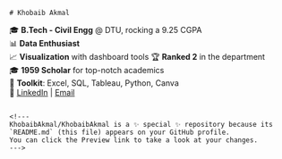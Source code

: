 ```# Khobaib Akmal```

🎓 **B.Tech - Civil Engg** @ DTU, rocking a 9.25 CGPA  
📊 **Data Enthusiast**  
📈 **Visualization** with dashboard tools
🏆 **Ranked 2** in the department  
🎓 **1959 Scholar** for top-notch academics  
🔧 **Toolkit**: Excel, SQL, Tableau, Python, Canva  
🔗 [LinkedIn](https://www.linkedin.com/in/khobaibakmal/) | [Email](mailto:akmalkhobaib@gmail.com)  
```

<!---
KhobaibAkmal/KhobaibAkmal is a ✨ special ✨ repository because its `README.md` (this file) appears on your GitHub profile.
You can click the Preview link to take a look at your changes.
--->

